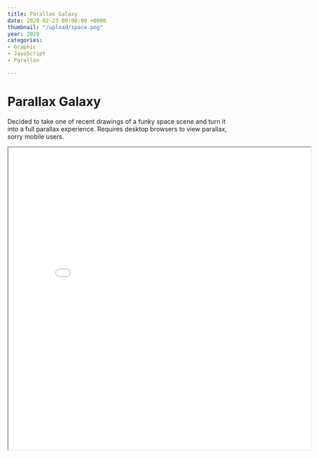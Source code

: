 ```yaml
---
title: Parallax Galaxy
date: 2020-02-23 00:00:00 +0000
thumbnail: "/upload/space.png"
year: 2020
categories:
- Graphic
- JavaScript
- Parallax

---
```

# Parallax Galaxy

Decided to take one of recent drawings of a funky space scene and turn it into a full parallax experience. Requires desktop browsers to view parallax, sorry mobile users.

<iframe width="680" height="680" scrolling="no" src="/upload/space-parallax/index.html"> </iframe>
